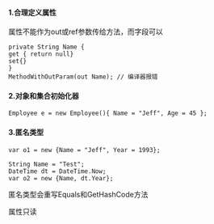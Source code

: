 #### 1.合理定义属性
属性不能作为out或ref参数传给方法，而字段可以
```
private String Name {
get { return null}
set{}
}
MethodWithOutParam(out Name); // 编译器报错
```
#### 2.对象和集合初始化器
```
Employee e = new Employee(){ Name = "Jeff", Age = 45 };
```
#### 3.匿名类型
```
var o1 = new {Name = "Jeff", Year = 1993};

String Name = "Test";
DateTime dt = DateTime.Now;
var o2 = new {Name, dt.Year};
```
匿名类型会重写Equals和GetHashCode方法

属性只读
